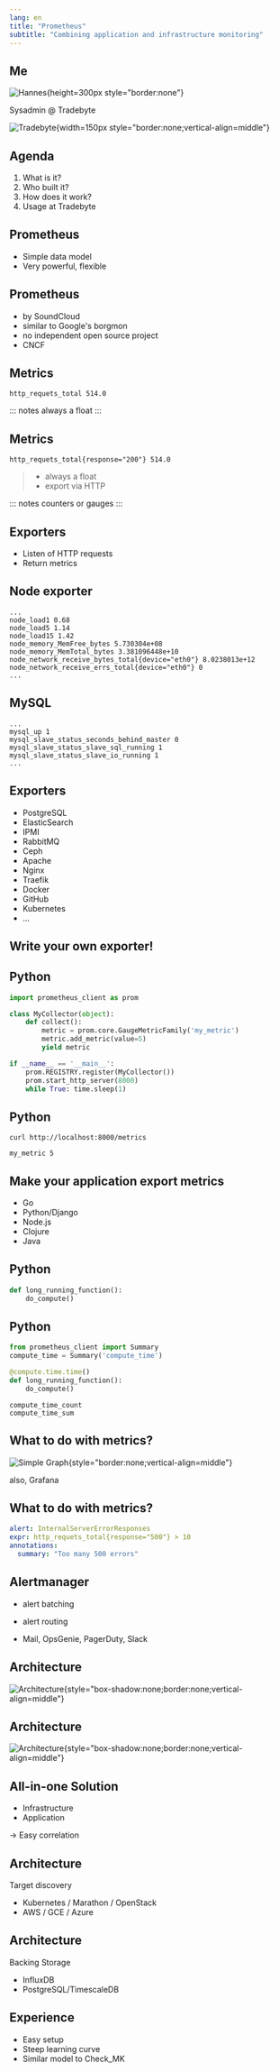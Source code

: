 ```yaml
---
lang: en
title: "Prometheus"
subtitle: "Combining application and infrastructure monitoring"
---
```


## Me

![](assets/img/hannes.jpg "Hannes"){height=300px style="border:none"}

Sysadmin @ Tradebyte

![](assets/img/tradebyte.png "Tradebyte"){width=150px  style="border:none;vertical-align=middle"}

## Agenda

1. What is it?
2. Who built it?
3. How does it work?
4. Usage at Tradebyte

## Prometheus

* Simple data model
* Very powerful, flexible

## Prometheus

* by SoundCloud
* similar to Google's borgmon
* no independent open source project
* CNCF

## Metrics

```
http_requets_total 514.0
```

::: notes
always a float
:::

## Metrics

```
http_requets_total{response="200"} 514.0
```

> * always a float
> * export via HTTP

::: notes
counters or gauges
:::

## Exporters

* Listen of HTTP requests
* Return metrics

## Node exporter

```
...
node_load1 0.68
node_load5 1.14
node_load15 1.42
node_memory_MemFree_bytes 5.730304e+08
node_memory_MemTotal_bytes 3.381096448e+10
node_network_receive_bytes_total{device="eth0"} 8.0238013e+12
node_network_receive_errs_total{device="eth0"} 0
...
```

## MySQL

```
...
mysql_up 1
mysql_slave_status_seconds_behind_master 0
mysql_slave_status_slave_sql_running 1
mysql_slave_status_slave_io_running 1
...
```

## Exporters

* PostgreSQL
* ElasticSearch
* IPMI
* RabbitMQ
* Ceph
* Apache
* Nginx
* Traefik
* Docker
* GitHub
* Kubernetes
* ...

## Write your own exporter!

## Python

```py
import prometheus_client as prom

class MyCollector(object):
    def collect():
        metric = prom.core.GaugeMetricFamily('my_metric')
        metric.add_metric(value=5)
        yield metric

if __name__ == '__main__':
	prom.REGISTRY.register(MyCollector())
	prom.start_http_server(8000)
	while True: time.sleep(1)
```

## Python

```shell
curl http://localhost:8000/metrics

my_metric 5
```

## Make your application export metrics

* Go
* Python/Django
* Node.js
* Clojure
* Java

## Python

```py
def long_running_function():
    do_compute()
```

## Python

```py
from prometheus_client import Summary
compute_time = Summary('compute_time')

@compute.time.time()
def long_running_function():
    do_compute()
```

```
compute_time_count
compute_time_sum
```

## What to do with metrics?

![](assets/img/simple_graph.png "Simple Graph"){style="border:none;vertical-align=middle"}

also, Grafana

## What to do with metrics?

```yaml
alert: InternalServerErrorResponses
expr: http_requets_total{response="500"} > 10
annotations:
  summary: "Too many 500 errors"
```

## Alertmanager

* alert batching
* alert routing

* Mail, OpsGenie, PagerDuty, Slack

## Architecture

![](assets/img/architecture.png "Architecture"){style="box-shadow:none;border:none;vertical-align=middle"}

## Architecture

![](assets/img/architecture_2.png "Architecture"){style="box-shadow:none;border:none;vertical-align=middle"}

## All-in-one Solution

* Infrastructure
* Application

→ Easy correlation

## Architecture

Target discovery

* Kubernetes / Marathon / OpenStack
* AWS / GCE / Azure

## Architecture

Backing Storage

* InfluxDB
* PostgreSQL/TimescaleDB

## Experience

* Easy setup
* Steep learning curve
* Similar model to Check_MK
